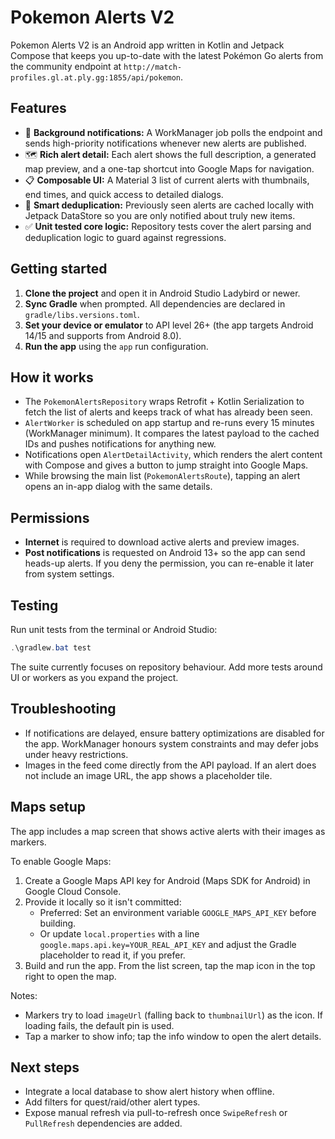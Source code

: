 # Pokemon Alerts V2

Pokemon Alerts V2 is an Android app written in Kotlin and Jetpack Compose that keeps you up-to-date with the latest Pokémon Go alerts from the community endpoint at `http://match-profiles.gl.at.ply.gg:1855/api/pokemon`.

## Features

- 🔔 **Background notifications:** A WorkManager job polls the endpoint and sends high-priority notifications whenever new alerts are published.
- 🗺️ **Rich alert detail:** Each alert shows the full description, a generated map preview, and a one-tap shortcut into Google Maps for navigation.
- 📋 **Composable UI:** A Material 3 list of current alerts with thumbnails, end times, and quick access to detailed dialogs.
- 💾 **Smart deduplication:** Previously seen alerts are cached locally with Jetpack DataStore so you are only notified about truly new items.
- ✅ **Unit tested core logic:** Repository tests cover the alert parsing and deduplication logic to guard against regressions.

## Getting started

1. **Clone the project** and open it in Android Studio Ladybird or newer.
2. **Sync Gradle** when prompted. All dependencies are declared in `gradle/libs.versions.toml`.
3. **Set your device or emulator** to API level 26+ (the app targets Android 14/15 and supports from Android 8.0).
4. **Run the app** using the `app` run configuration.

## How it works

- The `PokemonAlertsRepository` wraps Retrofit + Kotlin Serialization to fetch the list of alerts and keeps track of what has already been seen.
- `AlertWorker` is scheduled on app startup and re-runs every 15 minutes (WorkManager minimum). It compares the latest payload to the cached IDs and pushes notifications for anything new.
- Notifications open `AlertDetailActivity`, which renders the alert content with Compose and gives a button to jump straight into Google Maps.
- While browsing the main list (`PokemonAlertsRoute`), tapping an alert opens an in-app dialog with the same details.

## Permissions

- **Internet** is required to download active alerts and preview images.
- **Post notifications** is requested on Android 13+ so the app can send heads-up alerts. If you deny the permission, you can re-enable it later from system settings.

## Testing

Run unit tests from the terminal or Android Studio:

```powershell
.\gradlew.bat test
```

The suite currently focuses on repository behaviour. Add more tests around UI or workers as you expand the project.

## Troubleshooting

- If notifications are delayed, ensure battery optimizations are disabled for the app. WorkManager honours system constraints and may defer jobs under heavy restrictions.
- Images in the feed come directly from the API payload. If an alert does not include an image URL, the app shows a placeholder tile.

## Maps setup

The app includes a map screen that shows active alerts with their images as markers.

To enable Google Maps:

1. Create a Google Maps API key for Android (Maps SDK for Android) in Google Cloud Console.
2. Provide it locally so it isn't committed:
	- Preferred: Set an environment variable `GOOGLE_MAPS_API_KEY` before building.
	- Or update `local.properties` with a line `google.maps.api.key=YOUR_REAL_API_KEY` and adjust the Gradle placeholder to read it, if you prefer.
3. Build and run the app. From the list screen, tap the map icon in the top right to open the map.

Notes:
- Markers try to load `imageUrl` (falling back to `thumbnailUrl`) as the icon. If loading fails, the default pin is used.
- Tap a marker to show info; tap the info window to open the alert details.

## Next steps

- Integrate a local database to show alert history when offline.
- Add filters for quest/raid/other alert types.
- Expose manual refresh via pull-to-refresh once `SwipeRefresh` or `PullRefresh` dependencies are added.
